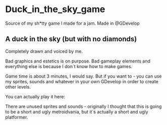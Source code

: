 # Duck_in_the_sky_game
Source of my sh*tty game I made for a jam. Made in @GDevelop

## A duck in the sky (but with no diamonds)

Completely drawn and voiced by me.

Bad graphics and estetics is on purpose. Bad gameplay elements and everything else is because I don´t know how to make games. 

Game time is about 3 minutes, I would say. But if you want to - you can use my sprites, sounds and whatever in your own GDevelop in order to create other levels. 

You can actually play it here: 

There are unused sprites and sounds - originally I thought that this is going to be a short and ugly metroidvania, but it´s actually a short and ugly platformer. 
